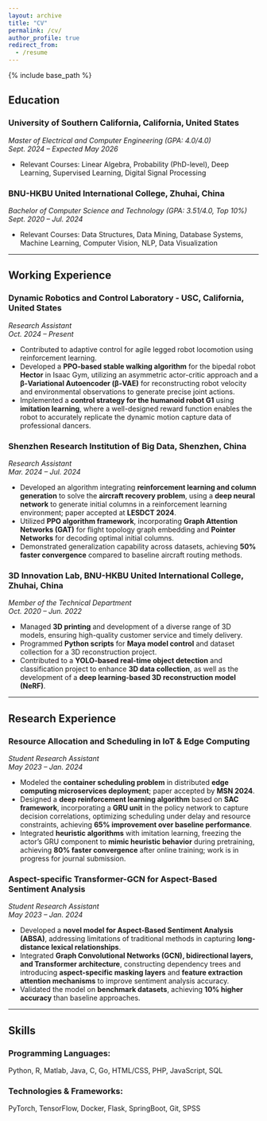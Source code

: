 ```yaml
---
layout: archive
title: "CV"
permalink: /cv/
author_profile: true
redirect_from:
  - /resume
---
```


{% include base_path %}

## **Education**

### **University of Southern California, California, United States**  
*Master of Electrical and Computer Engineering (GPA: 4.0/4.0)*  
*Sept. 2024 – Expected May 2026*  
- Relevant Courses: Linear Algebra, Probability (PhD-level), Deep Learning, Supervised Learning, Digital Signal Processing

### **BNU-HKBU United International College, Zhuhai, China**  
*Bachelor of Computer Science and Technology (GPA: 3.51/4.0, Top 10%)*  
*Sept. 2020 – Jul. 2024*  
- Relevant Courses: Data Structures, Data Mining, Database Systems, Machine Learning, Computer Vision, NLP, Data Visualization

---

## **Working Experience**

### **Dynamic Robotics and Control Laboratory - USC, California, United States**  
*Research Assistant*  
*Oct. 2024 – Present*  
- Contributed to adaptive control for agile legged robot locomotion using reinforcement learning.  
- Developed a **PPO-based stable walking algorithm** for the bipedal robot **Hector** in Isaac Gym, utilizing an asymmetric actor-critic approach and a **β-Variational Autoencoder (β-VAE)** for reconstructing robot velocity and environmental observations to generate precise joint actions.  
- Implemented a **control strategy for the humanoid robot G1** using **imitation learning**, where a well-designed reward function enables the robot to accurately replicate the dynamic motion capture data of professional dancers.  

### **Shenzhen Research Institution of Big Data, Shenzhen, China**  
*Research Assistant*  
*Mar. 2024 – Jul. 2024*  
- Developed an algorithm integrating **reinforcement learning and column generation** to solve the **aircraft recovery problem**, using a **deep neural network** to generate initial columns in a reinforcement learning environment; paper accepted at **LESDCT 2024**.  
- Utilized **PPO algorithm framework**, incorporating **Graph Attention Networks (GAT)** for flight topology graph embedding and **Pointer Networks** for decoding optimal initial columns.  
- Demonstrated generalization capability across datasets, achieving **50% faster convergence** compared to baseline aircraft routing methods.  

### **3D Innovation Lab, BNU-HKBU United International College, Zhuhai, China**  
*Member of the Technical Department*  
*Oct. 2020 – Jun. 2022*  
- Managed **3D printing** and development of a diverse range of 3D models, ensuring high-quality customer service and timely delivery.  
- Programmed **Python scripts** for **Maya model control** and dataset collection for a 3D reconstruction project.  
- Contributed to a **YOLO-based real-time object detection** and classification project to enhance **3D data collection**, as well as the development of a **deep learning-based 3D reconstruction model (NeRF)**.  

---

## **Research Experience**

### **Resource Allocation and Scheduling in IoT & Edge Computing**  
*Student Research Assistant*  
*May 2023 – Jan. 2024*  
- Modeled the **container scheduling problem** in distributed **edge computing microservices deployment**; paper accepted by **MSN 2024**.  
- Designed a **deep reinforcement learning algorithm** based on **SAC framework**, incorporating a **GRU unit** in the policy network to capture decision correlations, optimizing scheduling under delay and resource constraints, achieving **65% improvement over baseline performance**.  
- Integrated **heuristic algorithms** with imitation learning, freezing the actor’s GRU component to **mimic heuristic behavior** during pretraining, achieving **80% faster convergence** after online training; work is in progress for journal submission.  

### **Aspect-specific Transformer-GCN for Aspect-Based Sentiment Analysis**  
*Student Research Assistant*  
*May 2023 – Jan. 2024*  
- Developed a **novel model for Aspect-Based Sentiment Analysis (ABSA)**, addressing limitations of traditional methods in capturing **long-distance lexical relationships**.  
- Integrated **Graph Convolutional Networks (GCN), bidirectional layers, and Transformer architecture**, constructing dependency trees and introducing **aspect-specific masking layers** and **feature extraction attention mechanisms** to improve sentiment analysis accuracy.  
- Validated the model on **benchmark datasets**, achieving **10% higher accuracy** than baseline approaches.  

---

## **Skills**

### **Programming Languages:**  
Python, R, Matlab, Java, C, Go, HTML/CSS, PHP, JavaScript, SQL  

### **Technologies & Frameworks:**  
PyTorch, TensorFlow, Docker, Flask, SpringBoot, Git, SPSS 